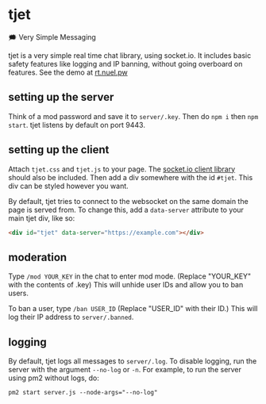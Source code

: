 # tjet
🗯 Very Simple Messaging

tjet is a very simple real time chat library, using socket.io. It includes basic safety features like logging and IP banning, without going overboard on features. See the demo at [rt.nuel.pw](https://rt.nuel.pw)

## setting up the server
Think of a mod password and save it to `server/.key`.
Then do `npm i` then `npm start`. tjet listens by default on port 9443.

## setting up the client
Attach `tjet.css` and `tjet.js` to your page. The [socket.io client library](https://cdnjs.com/libraries/socket.io) should also be included. Then add a div somewhere with the id `#tjet`. This div can be styled however you want.

By default, tjet tries to connect to the websocket on the same domain the page is served from. To change this, add a `data-server` attribute to your main tjet div, like so:
```html
<div id="tjet" data-server="https://example.com"></div>
```

## moderation
Type `/mod YOUR_KEY` in the chat to enter mod mode. (Replace "YOUR_KEY" with the contents of .key) This will unhide user IDs and allow you to ban users.

To ban a user, type `/ban USER_ID` (Replace "USER_ID" with their ID.) This will log their IP address to `server/.banned`.

## logging
By default, tjet logs all messages to `server/.log`. To disable logging, run the server with the argument `--no-log` or `-n`. For example, to run the server using pm2 without logs, do:
```
pm2 start server.js --node-args="--no-log"
```